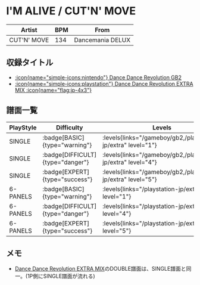 # I'M ALIVE / CUT'N' MOVE

|Artist|BPM|From|
|------|---|----|
|CUT'N' MOVE|134|Dancemania DELUX|

## 収録タイトル

- [:icon{name="simple-icons:nintendo"} Dance Dance Revolution GB2](/gameboy/gb2)
- [:icon{name="simple-icons:playstation"} Dance Dance Revolution EXTRA MIX :icon{name="flag:jp-4x3"}](/playstation-jp/extra)

## 譜面一覧

|PlayStyle|Difficulty|Levels|Notes|Movie|
|---------|----------|------|-----|-----|
|SINGLE| :badge[BASIC]{type="warning"}| :levels{links="/gameboy/gb2,/playstation-jp/extra" level="1"}|62/0||
|SINGLE| :badge[DIFFICULT]{type="danger"}| :levels{links="/gameboy/gb2,/playstation-jp/extra" level="4"}|142/0||
|SINGLE| :badge[EXPERT]{type="success"}| :levels{links="/gameboy/gb2,/playstation-jp/extra" level="5"}|218/0||
|6-PANELS| :badge[BASIC]{type="warning"}| :levels{links="/playstation-jp/extra" level="1"}|62/0||
|6-PANELS| :badge[DIFFICULT]{type="danger"}| :levels{links="/playstation-jp/extra" level="4"}|142/0||
|6-PANELS| :badge[EXPERT]{type="success"}| :levels{links="/playstation-jp/extra" level="5"}|218/0||

## メモ

- [Dance Dance Revolution EXTRA MIX](/playstation-jp/extra)のDOUBLE譜面は、SINGLE譜面と同一。(1P側にSINGLE譜面が流れる)
